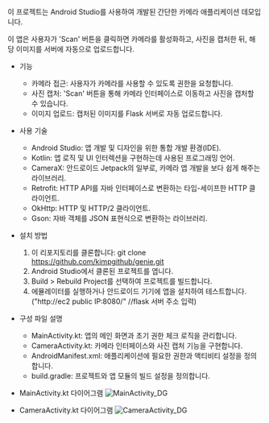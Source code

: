이 프로젝트는 Android Studio를 사용하여 개발된 간단한 카메라 애플리케이션 데모입니다. 

이 앱은 사용자가 'Scan' 버튼을 클릭하면 카메라를 활성화하고, 사진을 캡처한 뒤, 해당 이미지를 서버에 자동으로 업로드합니다.



- 기능
    - 카메라 접근: 사용자가 카메라를 사용할 수 있도록 권한을 요청합니다.
    - 사진 캡처: 'Scan' 버튼을 통해 카메라 인터페이스로 이동하고 사진을 캡처할 수 있습니다.
    - 이미지 업로드: 캡처된 이미지를 Flask 서버로 자동 업로드합니다.
  
- 사용 기술
    - Android Studio: 앱 개발 및 디자인을 위한 통합 개발 환경(IDE).
    - Kotlin: 앱 로직 및 UI 인터렉션을 구현하는데 사용된 프로그래밍 언어.
    - CameraX: 안드로이드 Jetpack의 일부로, 카메라 앱 개발을 보다 쉽게 해주는 라이브러리.
    - Retrofit: HTTP API를 자바 인터페이스로 변환하는 타입-세이프한 HTTP 클라이언트.
    - OkHttp: HTTP 및 HTTP/2 클라이언트.
    - Gson: 자바 객체를 JSON 표현식으로 변환하는 라이브러리.
  
- 설치 방법
    1. 이 리포지토리를 클론합니다: git clone https://github.com/kimpgithub/genie.git
    2. Android Studio에서 클론된 프로젝트를 엽니다.
    3. Build > Rebuild Project를 선택하여 프로젝트를 빌드합니다.
    4. 에뮬레이터를 실행하거나 안드로이드 기기에 앱을 설치하여 테스트합니다.
    ("http://ec2 public IP:8080/" //flask 서버 주소 입력)

- 구성 파일 설명
    - MainActivity.kt: 앱의 메인 화면과 초기 권한 체크 로직을 관리합니다.
    - CameraActivity.kt: 카메라 인터페이스와 사진 캡처 기능을 구현합니다.
    - AndroidManifest.xml: 애플리케이션에 필요한 권한과 액티비티 설정을 정의합니다.
    - build.gradle: 프로젝트와 앱 모듈의 빌드 설정을 정의합니다.
 
- MainActivity.kt 다이어그램
  ![MainActivity_DG](https://github.com/kimpgithub/genie/assets/114399262/9fa14e5c-5998-4bdf-b930-be384e88f8a7)

- CameraActivity.kt 다이어그램
  ![CameraActivity_DG](https://github.com/kimpgithub/genie/assets/114399262/8b7c17cb-efb4-4589-84cc-913173477c90)


